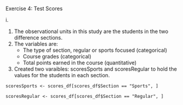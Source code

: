 Exercise 4: Test Scores  
  
i.
1. The observational units in this study are the students in the two difference sections.  
2. The variables are:
    - The type of section, regular or sports focused (categorical)
    - Course grades (categorical)
    - Total points earned in the course (quantitative)
3. Created two varaibles: scoresSports and scoresRegular to hold the values for the students in each section.
```
scoresSports <- scores_df[scores_df$Section == "Sports", ]

scoresRegular <- scores_df[scores_df$Section == "Regular", ]
```
